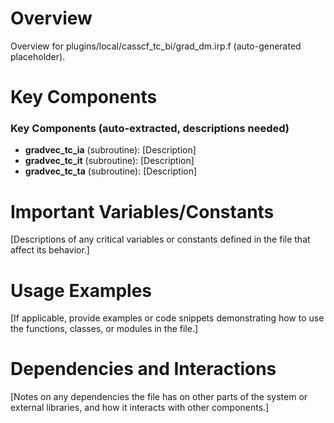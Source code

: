 # Overview

Overview for plugins/local/casscf_tc_bi/grad_dm.irp.f (auto-generated placeholder).

# Key Components

### Key Components (auto-extracted, descriptions needed)
- **gradvec_tc_ia** (subroutine): [Description]
- **gradvec_tc_it** (subroutine): [Description]
- **gradvec_tc_ta** (subroutine): [Description]

# Important Variables/Constants

[Descriptions of any critical variables or constants defined in the file that affect its behavior.]

# Usage Examples

[If applicable, provide examples or code snippets demonstrating how to use the functions, classes, or modules in the file.]

# Dependencies and Interactions

[Notes on any dependencies the file has on other parts of the system or external libraries, and how it interacts with other components.]
